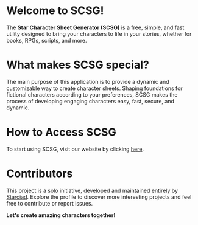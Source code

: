 # Welcome to SCSG!
The **Star Character Sheet Generator (SCSG)** is a free, simple, and fast utility designed to bring your characters to life in your stories, whether for books, RPGs, scripts, and more.

# What makes SCSG special?
The main purpose of this application is to provide a dynamic and customizable way to create character sheets. Shaping foundations for fictional characters according to your preferences, SCSG makes the process of developing engaging characters easy, fast, secure, and dynamic.

# How to Access SCSG
To start using SCSG, visit our website by clicking [here](https://starciad.github.io/SCSG/).

# Contributors
This project is a solo initiative, developed and maintained entirely by [Starciad](https://github.com/Starciad). Explore the profile to discover more interesting projects and feel free to contribute or report issues.

**Let's create amazing characters together!**